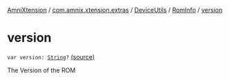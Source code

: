 [AmniXtension](../../../index.md) / [com.amnix.xtension.extras](../../index.md) / [DeviceUtils](../index.md) / [RomInfo](index.md) / [version](./version.md)

# version

`var version: `[`String`](https://kotlinlang.org/api/latest/jvm/stdlib/kotlin/-string/index.html)`?` [(source)](https://github.com/AmniX/AmniXTension/tree/master/AmniXtension/src/main/java/com/amnix/xtension/extras/DeviceUtils.kt#L343)

The Version of the ROM

